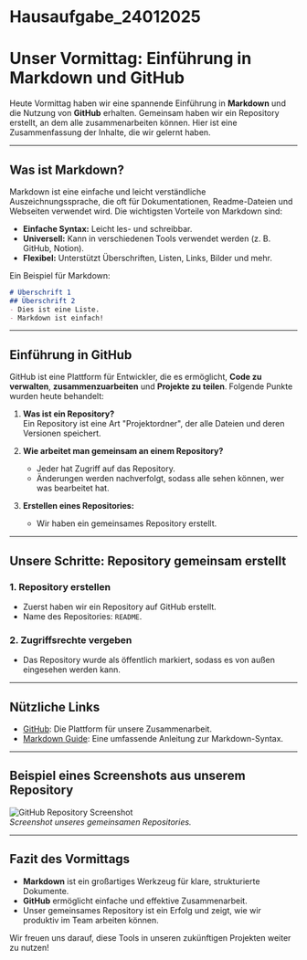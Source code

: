# Hausaufgabe_24012025
# Unser Vormittag: Einführung in Markdown und GitHub

Heute Vormittag haben wir eine spannende Einführung in **Markdown** und die Nutzung von **GitHub** erhalten. Gemeinsam haben wir ein Repository erstellt, an dem alle zusammenarbeiten können. Hier ist eine Zusammenfassung der Inhalte, die wir gelernt haben.

---

## Was ist Markdown?

Markdown ist eine einfache und leicht verständliche Auszeichnungssprache, die oft für Dokumentationen, Readme-Dateien und Webseiten verwendet wird. Die wichtigsten Vorteile von Markdown sind:  
- **Einfache Syntax:** Leicht les- und schreibbar.  
- **Universell:** Kann in verschiedenen Tools verwendet werden (z. B. GitHub, Notion).  
- **Flexibel:** Unterstützt Überschriften, Listen, Links, Bilder und mehr.

Ein Beispiel für Markdown:  
```markdown
# Überschrift 1  
## Überschrift 2  
- Dies ist eine Liste.  
- Markdown ist einfach!  
```

---

## Einführung in GitHub

GitHub ist eine Plattform für Entwickler, die es ermöglicht, **Code zu verwalten**, **zusammenzuarbeiten** und **Projekte zu teilen**. Folgende Punkte wurden heute behandelt:

1. **Was ist ein Repository?**  
   Ein Repository ist eine Art "Projektordner", der alle Dateien und deren Versionen speichert.

2. **Wie arbeitet man gemeinsam an einem Repository?**  
   - Jeder hat Zugriff auf das Repository.  
   - Änderungen werden nachverfolgt, sodass alle sehen können, wer was bearbeitet hat.  

3. **Erstellen eines Repositories:**  
   - Wir haben ein gemeinsames Repository erstellt.  
  
---

## Unsere Schritte: Repository gemeinsam erstellt

### 1. Repository erstellen
- Zuerst haben wir ein Repository auf GitHub erstellt.
- Name des Repositories: `README`.

### 2. Zugriffsrechte vergeben
- Das Repository wurde als öffentlich markiert, sodass es von außen eingesehen werden kann.


---

## Nützliche Links

- [GitHub](https://github.com): Die Plattform für unsere Zusammenarbeit.
- [Markdown Guide](https://www.markdownguide.org): Eine umfassende Anleitung zur Markdown-Syntax.

---

## Beispiel eines Screenshots aus unserem Repository

![GitHub Repository Screenshot](https://via.placeholder.com/800x400.png)  
*Screenshot unseres gemeinsamen Repositories.*

---

## Fazit des Vormittags

- **Markdown** ist ein großartiges Werkzeug für klare, strukturierte Dokumente.  
- **GitHub** ermöglicht einfache und effektive Zusammenarbeit.  
- Unser gemeinsames Repository ist ein Erfolg und zeigt, wie wir produktiv im Team arbeiten können.

Wir freuen uns darauf, diese Tools in unseren zukünftigen Projekten weiter zu nutzen!
